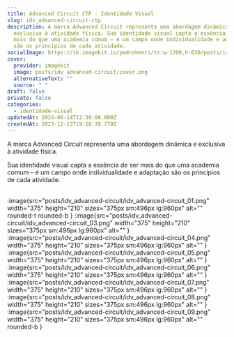 ```yaml
---
title: Advanced Circuit CTP - Identidade Visual
slug: idv_advanced-circuit-ctp
description: A marca Advanced Circuit representa uma abordagem dinâmica e
  exclusiva à atividade física. Sua identidade visual capta a essência de ser
  mais do que uma academia comum – é um campo onde individualidade e adaptação
  são os princípios de cada atividade.
socialImage: https://ik.imagekit.io/pedrohenri/tr:w-1200,h-630/posts/idv_advanced-circuit/social-image.png
cover:
  provider: imagekit
  image: posts/idv_advanced-circuit/cover.png
  alternativeText: ""
  source: " "
draft: false
private: false
categories:
  - identidade-visual
updatedAt: 2024-06-14T12:30:00.000Z
createdAt: 2023-12-13T19:18:39.770Z
---
```

A marca Advanced Circuit representa uma abordagem dinâmica e exclusiva à atividade física.

Sua identidade visual capta a essência de ser mais do que uma academia comum – é um campo onde individualidade e adaptação são os princípios de cada atividade.

\
:image{src="posts/idv_advanced-circuit/idv_advanced-circuit_01.png" width="375" height="210" sizes="375px sm:496px lg:960px" alt="" rounded-t rounded-b }
:image{src="posts/idv_advanced-circuit/idv_advanced-circuit_03.png" width="375" height="210" sizes="375px sm:496px lg:960px" alt="" }
:image{src="posts/idv_advanced-circuit/idv_advanced-circuit_04.png" width="375" height="210" sizes="375px sm:496px lg:960px" alt="" }
:image{src="posts/idv_advanced-circuit/idv_advanced-circuit_05.png" width="375" height="210" sizes="375px sm:496px lg:960px" alt="" }
:image{src="posts/idv_advanced-circuit/idv_advanced-circuit_06.png" width="375" height="210" sizes="375px sm:496px lg:960px" alt="" }
:image{src="posts/idv_advanced-circuit/idv_advanced-circuit_07.png" width="375" height="210" sizes="375px sm:496px lg:960px" alt="" }
:image{src="posts/idv_advanced-circuit/idv_advanced-circuit_08.png" width="375" height="210" sizes="375px sm:496px lg:960px" alt="" }
:image{src="posts/idv_advanced-circuit/idv_advanced-circuit_09.png" width="375" height="210" sizes="375px sm:496px lg:960px" alt="" rounded-b }
